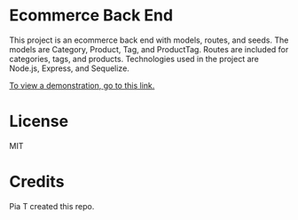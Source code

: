 # Ecommerce Back End

This project is an ecommerce back end with models, routes, and seeds.  The models are Category, Product, Tag, and ProductTag.  Routes are included for categories, tags, and products.  Technologies used in the project are Node.js, Express, and Sequelize.  

[To view a demonstration, go to this link.](https://drive.google.com/file/d/1xVdjlEPELLlKXdDBIvP-Er-N6-ZVsKIi/view?usp=sharing)

# License
MIT

# Credits
Pia T created this repo.

